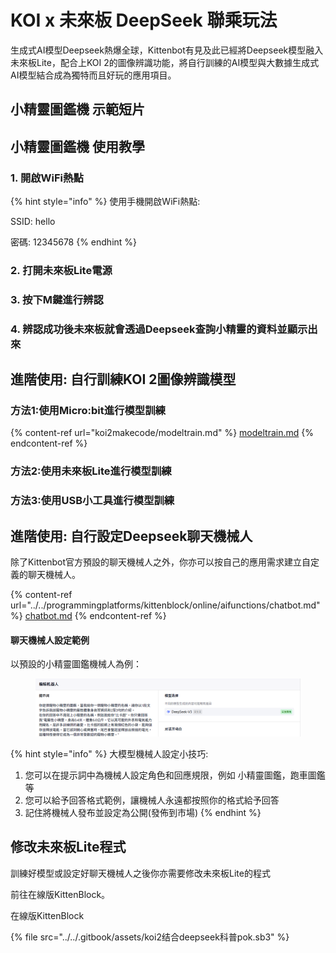 # KOI x 未來板 DeepSeek 聯乘玩法

生成式AI模型Deepseek熱爆全球，Kittenbot有見及此已經將Deepseek模型融入未來板Lite，配合上KOI 2的圖像辨識功能，將自行訓練的AI模型與大數據生成式AI模型結合成為獨特而且好玩的應用項目。

## 小精靈圖鑑機 示範短片

## 小精靈圖鑑機 使用教學

### 1. 開啟WiFi熱點

{% hint style="info" %}
使用手機開啟WiFi熱點:

SSID: hello

密碼: 12345678
{% endhint %}

### 2. 打開未來板Lite電源

### 3. 按下M鍵進行辨認

### 4. 辨認成功後未來板就會透過Deepseek查詢小精靈的資料並顯示出來

## 進階使用: 自行訓練KOI 2圖像辨識模型

### 方法1:使用Micro:bit進行模型訓練

{% content-ref url="koi2makecode/modeltrain.md" %}
[modeltrain.md](koi2makecode/modeltrain.md)
{% endcontent-ref %}

### 方法2:使用未來板Lite進行模型訓練

### 方法3:使用USB小工具進行模型訓練

## 進階使用: 自行設定Deepseek聊天機械人

除了Kittenbot官方預設的聊天機械人之外，你亦可以按自己的應用需求建立自定義的聊天機械人。

{% content-ref url="../../programmingplatforms/kittenblock/online/aifunctions/chatbot.md" %}
[chatbot.md](../../programmingplatforms/kittenblock/online/aifunctions/chatbot.md)
{% endcontent-ref %}

#### 聊天機械人設定範例

以預設的小精靈圖鑑機械人為例：

<figure><img src="../../.gitbook/assets/image (1) (1) (1) (1) (1) (1) (1) (1) (1) (1).png" alt=""><figcaption></figcaption></figure>

{% hint style="info" %}
大模型機械人設定小技巧:

1. 您可以在提示詞中為機械人設定角色和回應規限，例如 小精靈圖鑑，跑車圖鑑等
2. 您可以給予回答格式範例，讓機械人永遠都按照你的格式給予回答
3. 記住將機械人發布並設定為公開(發佈到市場)
{% endhint %}

## 修改未來板Lite程式

訓練好模型或設定好聊天機械人之後你亦需要修改未來板Lite的程式

前往在線版KittenBlock。

在線版KittenBlock

{% file src="../../.gitbook/assets/koi2结合deepseek科普pok.sb3" %}



